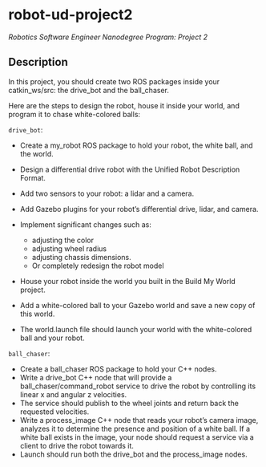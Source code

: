 # robot-ud-project2
_Robotics Software Engineer Nanodegree Program: Project 2_

## Description

In this project, you should create two ROS packages inside your catkin_ws/src: the drive_bot and the ball_chaser. 

Here are the steps to design the robot, house it inside your world, and program it to chase white-colored balls:

`drive_bot`:

* Create a my_robot ROS package to hold your robot, the white ball, and the world.
* Design a differential drive robot with the Unified Robot Description Format. 
* Add two sensors to your robot: a lidar and a camera. 
* Add Gazebo plugins for your robot’s differential drive, lidar, and camera. 
* Implement significant changes such as:
   - adjusting the color 
   - adjusting wheel radius
   - adjusting chassis dimensions. 
   - Or completely redesign the robot model
   
* House your robot inside the world you built in the Build My World project.
* Add a white-colored ball to your Gazebo world and save a new copy of this world.
* The world.launch file should launch your world with the white-colored ball and your robot.

`ball_chaser`:

* Create a ball_chaser ROS package to hold your C++ nodes.
* Write a drive_bot C++ node that will provide a ball_chaser/command_robot service to drive the robot by controlling its linear x and angular z velocities. 
* The service should publish to the wheel joints and return back the requested velocities.
* Write a process_image C++ node that reads your robot’s camera image, analyzes it to determine the presence and position of a white ball. If a white ball exists in the image, your node should request a service via a client to drive the robot towards it.
* Launch should run both the drive_bot and the process_image nodes.
